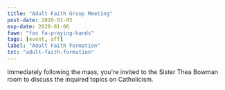 ```yaml
---
title: "Adult Faith Group Meeting"
post-date: 2020-01-05
exp-date: 2020-01-06
fawe: "fas fa-praying-hands"
tags: [event, aff]
label: "Adult Faith Formation"
txt: "adult-faith-formation"
---
```

Immediately following the mass, you're invited to the Sister Thea Bowman room to discuss the inquired topics on Catholicism. 